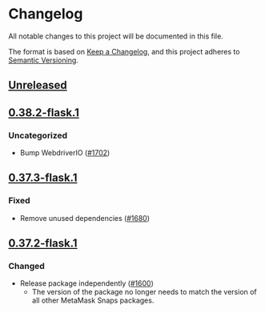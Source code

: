 # Changelog
All notable changes to this project will be documented in this file.

The format is based on [Keep a Changelog](https://keepachangelog.com/en/1.0.0/),
and this project adheres to [Semantic Versioning](https://semver.org/spec/v2.0.0.html).

## [Unreleased]

## [0.38.2-flask.1]
### Uncategorized
- Bump WebdriverIO ([#1702](https://github.com/MetaMask/snaps-skunkworks.git/pull/1702))

## [0.37.3-flask.1]
### Fixed
- Remove unused dependencies ([#1680](https://github.com/MetaMask/snaps/pull/1680))

## [0.37.2-flask.1]
### Changed
- Release package independently ([#1600](https://github.com/MetaMask/snaps/pull/1600))
  - The version of the package no longer needs to match the version of all other
    MetaMask Snaps packages.

[Unreleased]: https://github.com/MetaMask/snaps/compare/@metamask/browserify-plugin-example-snap@0.38.2-flask.1...HEAD
[0.38.2-flask.1]: https://github.com/MetaMask/snaps/compare/@metamask/browserify-plugin-example-snap@0.37.3-flask.1...@metamask/browserify-plugin-example-snap@0.38.2-flask.1
[0.37.3-flask.1]: https://github.com/MetaMask/snaps/compare/@metamask/browserify-plugin-example-snap@0.37.2-flask.1...@metamask/browserify-plugin-example-snap@0.37.3-flask.1
[0.37.2-flask.1]: https://github.com/MetaMask/snaps/releases/tag/@metamask/browserify-plugin-example-snap@0.37.2-flask.1
